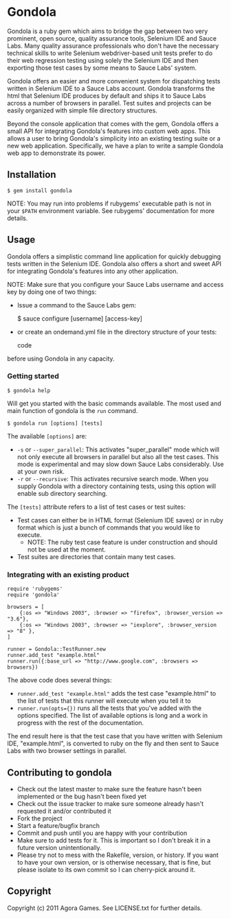 # Gondola

Gondola is a ruby gem which aims to bridge the gap between two very prominent, open source, quality assurance tools, Selenium IDE and Sauce Labs.
Many quality assurance professionals who don't have the necessary technical skills to write Selenium webdriver-based unit tests prefer to do their
web regression testing using solely the Selenium IDE and then exporting those test cases by some means to Sauce Labs' system.

Gondola offers an easier and more convenient system for dispatching tests written in Selenium IDE to a Sauce Labs account. Gondola transforms the html
that Selenium IDE produces by default and ships it to Sauce Labs across a number of browsers in parallel. Test suites and projects can be easily organized
with simple file directory structures.

Beyond the console application that comes with the gem, Gondola offers a small API for integrating Gondola's features into custom web apps. This allows
a user to bring Gondola's simplicity into an existing testing suite or a new web application. Specifically, we have a plan to write a sample Gondola web
app to demonstrate its power.  

## Installation

    $ gem install gondola

NOTE: You may run into problems if rubygems' executable path is not in your `$PATH` environment variable. See rubygems' documentation
for more details.

## Usage

Gondola offers a simplistic command line application for quickly debugging tests written in the Selenium IDE. Gondola also offers a short and sweet API for
integrating Gondola's features into any other application.

NOTE: Make sure that you configure your Sauce Labs username and access key by doing one of two things:

* Issue a command to the Sauce Labs gem:

    $ sauce configure [username] [access-key]

* or create an ondemand.yml file in the directory structure of your tests:

    code

before using Gondola in any capacity.

### Getting started

    $ gondola help

Will get you started with the basic commands available. The most used and main function of gondola is the `run` command.

    $ gondola run [options] [tests]

The available `[options]` are:

* `-s` or `--super_parallel`: This activates "super\_parallel" mode which will not only execute all browsers in parallel but also all the
  test cases. This mode is experimental and may slow down Sauce Labs considerably. Use at your own risk.
* `-r` or `--recursive`: This activates recursive search mode. When you supply Gondola with a directory containing tests, using this option will
  enable sub directory searching.

The `[tests]` attribute refers to a list of test cases or test suites:

* Test cases can either be in HTML format (Selenium IDE saves) or in ruby format which is just a bunch of commands that you would like to execute. 
  * NOTE: The ruby test case feature is under construction and should not be used at the moment.
* Test suites are directories that contain many test cases.

### Integrating with an existing product

    require 'rubygems'
    require 'gondola'

    browsers = [
        {:os => "Windows 2003", :browser => "firefox", :browser_version => "3.6"},
        {:os => "Windows 2003", :browser => "iexplore", :browser_version => "8" },
    ]

    runner = Gondola::TestRunner.new
    runner.add_test "example.html"
    runner.run({:base_url => "http://www.google.com", :browsers => browsers})

The above code does several things:

* `runner.add_test "example.html"` adds the test case "example.html" to the list of tests that this runner will execute when you tell it to
* `runner.run(opts={})` runs all the tests that you've added with the options specified. The list of available options is long and a work in progress
  with the rest of the documentation.

The end result here is that the test case that you have written with Selenium IDE, "example.html", is converted to ruby on the fly and then sent
to Sauce Labs with two browser settings in parallel.

## Contributing to gondola
 
* Check out the latest master to make sure the feature hasn't been implemented or the bug hasn't been fixed yet
* Check out the issue tracker to make sure someone already hasn't requested it and/or contributed it
* Fork the project
* Start a feature/bugfix branch
* Commit and push until you are happy with your contribution
* Make sure to add tests for it. This is important so I don't break it in a future version unintentionally.
* Please try not to mess with the Rakefile, version, or history. If you want to have your own version, or is otherwise necessary, that is fine, but please isolate to its own commit so I can cherry-pick around it.

## Copyright

Copyright (c) 2011 Agora Games. See LICENSE.txt for
further details.

